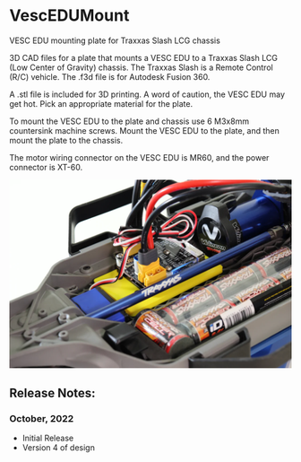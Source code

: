 # VescEDUMount
VESC EDU mounting plate for Traxxas Slash LCG chassis

3D CAD files for a plate that mounts a VESC EDU to a Traxxas Slash LCG (Low Center of Gravity) chassis. The Traxxas Slash is a Remote Control (R/C) vehicle. The .f3d file is for Autodesk Fusion 360.

A .stl file is included for 3D printing. A word of caution, the VESC EDU may get hot. Pick an appropriate material for the plate.

To mount the VESC EDU to the plate and chassis use 6 M3x8mm countersink machine screws. Mount the VESC EDU to the plate, and then mount the plate to the chassis.

The motor wiring connector on the VESC EDU is MR60, and the power connector is XT-60.

![Installed VESC EDU](BigMouth-VESC-EDU-Installed_600x@2x.jpg)

## Release Notes:

### October, 2022
* Initial Release
* Version 4 of design
